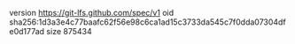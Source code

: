 version https://git-lfs.github.com/spec/v1
oid sha256:1d3a3e4c77baafc62f56e98c6ca1ad15c3733da545c7f0dda07304dfe0d177ad
size 875434
